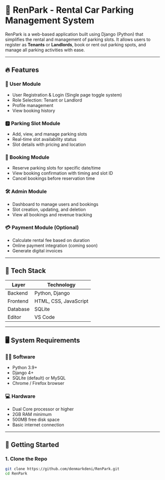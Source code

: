 # 🚗 RenPark - Rental Car Parking Management System

RenPark is a web-based application built using Django (Python) that simplifies the rental and management of parking slots. It allows users to register as **Tenants** or **Landlords**, book or rent out parking spots, and manage all parking activities with ease.

---

## 🔥 Features

### 👤 User Module
- User Registration & Login (Single page toggle system)
- Role Selection: Tenant or Landlord
- Profile management
- View booking history

### 🅿️ Parking Slot Module
- Add, view, and manage parking slots
- Real-time slot availability status
- Slot details with pricing and location

### 📅 Booking Module
- Reserve parking slots for specific date/time
- View booking confirmation with timing and slot ID
- Cancel bookings before reservation time

### 🛠️ Admin Module
- Dashboard to manage users and bookings
- Slot creation, updating, and deletion
- View all bookings and revenue tracking

### 💳 Payment Module (Optional)
- Calculate rental fee based on duration
- Online payment integration (coming soon)
- Generate digital invoices

---

## 🧰 Tech Stack

| Layer       | Technology            |
|-------------|------------------------|
| Backend     | Python, Django         |
| Frontend    | HTML, CSS, JavaScript  |
| Database    | SQLite          |
| Editor      | VS Code       |

---

## 🖥️ System Requirements

### 🧑‍💻 Software
- Python 3.9+
- Django 4+
- SQLite (default) or MySQL
- Chrome / Firefox browser

### 💻 Hardware
- Dual Core processor or higher
- 2GB RAM minimum
- 500MB free disk space
- Basic internet connection

---

## 🚀 Getting Started

### 1. Clone the Repo

```bash
git clone https://github.com/denmarkdeni/RenPark.git
cd RenPark
